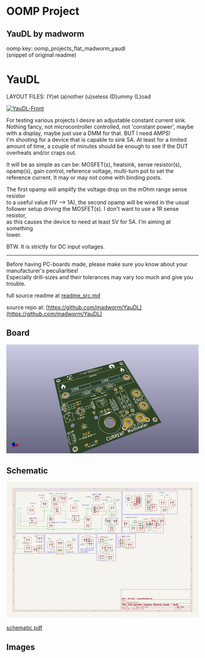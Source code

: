 # OOMP Project  
## YauDL  by madworm  
  
oomp key: oomp_projects_flat_madworm_yaudl  
(snippet of original readme)  
  
YauDL  
=====  
  
LAYOUT FILES: (Y)et (a)nother (u)seless (D)ummy (L)oad  
  
[![YauDL-Front](/gerber_files/PNGs/YauDL-Front.png)](/gerber_files/PNGs/YauDL-Front.png)  
  
For testing various projects I desire an adjustable constant current sink.  
Nothing fancy, not microcontroller controlled, not 'constant power', maybe  
with a display, maybe just use a DMM for that. BUT I need AMPS!  
I'm shooting for a device that is capable to sink 5A. At least for a limited  
amount of time, a couple of minutes should be enough to see if the DUT  
overheats and/or craps out.  
  
It will be as simple as can be: MOSFET(s), heatsink, sense resistor(s),  
opamp(s), gain control, reference voltage, multi-turn pot to set the  
reference current. It may or may not come with binding posts.  
  
The first opamp will amplify the voltage drop on the mOhm range sense resistor  
to a useful value (1V --> 1A), the second opamp will be wired in the usual  
follower setup driving the MOSFET(s). I don't want to use a 1R sense resistor,  
as this causes the device to need at least 5V for 5A. I'm aiming at something  
lower.  
  
BTW. It is strictly for DC input voltages.  
  
  
---  
  
Before having PC-boards made, please make sure you know about your manufacturer's peculiarities!  
Especially drill-sizes and their tolerances may vary too much and give you trouble.  
  
  
  full source readme at [readme_src.md](readme_src.md)  
  
source repo at: [https://github.com/madworm/YauDL](https://github.com/madworm/YauDL)  
## Board  
  
[![working_3d.png](working_3d_600.png)](working_3d.png)  
## Schematic  
  
[![working_schematic.png](working_schematic_600.png)](working_schematic.png)  
  
[schematic pdf](working_schematic.pdf)  
## Images  
